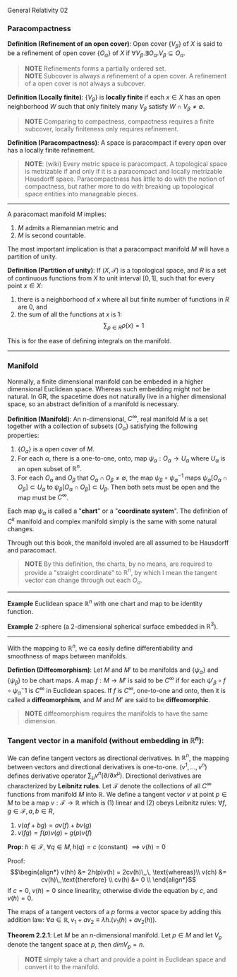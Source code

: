 General Relativity 02

### Paracompactness

**Definition (Refinement of an open cover)**: Open cover $\{V_\beta\}$ of $X$ is said to be a refinement of open cover $\{O_\alpha\}$ of $X$ if $\forall V_\beta. \exists O_\alpha. V_\beta \subseteq O_\alpha$.

> **NOTE** Refinements forms a partially ordered set. <br/>
> **NOTE** Subcover is always a refinement of a open cover. A refinement of a open cover is not always a subcover.

**Definition (Locally finite)**: $\{V_\beta\}$ is **locally finite** if each $x \in X$ has an open neighborhood $W$ such that only finitely many $V_\beta$ satisfy $W \cap V_\beta \neq \emptyset$.

> **NOTE** Comparing to compactness, compactness requires a finite subcover, locally finiteness only requires refinement.

**Definition (Paracompactness)**: A space is paracompact if every open over has a locally finite refinement.

> **NOTE**: (wiki) Every metric space is paracompact. A topological space is metrizable if and only if it is a paracompact and locally metrizable Hausdorff space. Paracompactness has little to do with the notion of compactness, but rather more to do with breaking up topological space entities into manageable pieces.

---

A paracomact manifold $M$ implies:

1. $M$ admits a Riemannian metric and
2. $M$ is second countable.

The most important implication is that a paracompact manifold $M$ will have a partition of unity.

**Definition (Partition of unity)**: If $(X, \mathcal T)$ is a topological space, and $R$ is a set of continuous functions from $X$ to unit interval $[0, 1]$, such that for every point $x \in X$:

1. there is a neighborhood of $x$ where all but finite number of functions in $R$ are $0$, and
2. the sum of all the functions at $x$ is $1$:
$$
\sum_{\rho\in R}\rho(x) = 1
$$

This is for the ease of defining integrals on the manifold.

---

### Manifold

Normally, a finite dimensional manifold can be embeded in a higher dimensional Euclidean space. Whereas such embedding might not be natural. In GR, the spacetime does not naturally live in a higher dimensional space, so an abstract definition of a manifold is necessary.

**Definition (Manifold)**: An n-dimensional, $C^\infty$, real manifold $M$ is a set together with a collection of subsets $\{O_\alpha\}$ satisfying the following properties:

1. $\{O_\alpha\}$ is a open cover of $M$.
2. For each $\alpha$, there is a one-to-one, onto, map $\psi_\alpha: O_\alpha \to U_\alpha$ where $U_\alpha$ is an open subset of $\mathbb R^n$.
3. For each $O_\alpha$ and $O_\beta$ that $O_\alpha \cap O_\beta \neq \emptyset$, the map $\psi_\beta \circ \psi_\alpha^{-1}$ maps $\psi_\alpha[O_\alpha \cap O_\beta] \subset U_\alpha$ to $\psi_\beta[O_\alpha \cap O_\beta] \subset U_\beta$. Then both sets must be open and the map must be $C^\infty$.

Each map $\psi_\alpha$ is called a "**chart**" or a "**coordinate system**". The definition of $C^k$ manifold and complex manifold simply is the same with some natural changes.

Through out this book, the manifold involed are all assumed to be Hausdorff and paracomact.

> **NOTE** By this definition, the charts, by no means, are required to provide a "straight coordinate" to $\mathbb R^n$, by which I mean the tangent vector can change through out each $O_\alpha$.

---

**Example** Euclidean space $\mathbb R^n$ with one chart and map to be identity function.

**Example** 2-sphere (a 2-dimensional spherical surface embedded in $\mathbb R^3$).

---

With the mapping to $\mathbb R^n$, we ca easily define differentiability and smoothness of maps between manifolds.

**Defintion (Diffeomorphism)**: Let $M$ and $M'$ to be manifolds and $\{\psi_\alpha\}$ and $\{\psi_\beta\}$ to be chart maps. A map $f:M\to M'$ is said to be $C^\infty$ if for each $\psi'_\beta \circ f \circ \psi_\alpha^-1$ is $C^\infty$ in Euclidean spaces. If $f$ is $C^\infty$, one-to-one and onto, then it is called a **diffeomorphism**, and $M$ and $M'$ are said to be **diffeomorphic**.

> **NOTE** diffeomorphism requires the manifolds to have the same dimension.

### Tangent vector in a manifold (without embedding in $\mathbb R^n$):

We can define tangent vectors as directional derivatives. In $\mathbb R^n$, the mapping between vectors and directional derivatives is one-to-one. $(v^1,...,v^n)$ defines derivative operator $\sum_\mu v^n(\partial/\partial x^\mu)$. Directional derivatives are characterized by **Leibnitz rules**. Let $\mathcal F$ denote the collections of all $C^\infty$ functions from manifold $M$ into $\mathbb R$. We define a tangent vector $v$ at point $p \in M$ to be a map $v: \mathcal F \to \mathbb R$ which is (1) linear and (2) obeys Leibnitz rules: $\forall f,g \in \mathcal F, a, b \in R,$

1. $v(af+bg)=av(f) + bv(g)$
2. $v(fg) = f(p)v(g) + g(p)v(f)$

**Prop**: $h\in\mathcal F,\ \forall q \in M, h(q) = c \text{ (constant) } \implies v(h) = 0$

Proof:
$$\begin{align*}
v(hh) &= 2h(p)v(h) = 2cv(h)\,,\, \text{whereas}\\
v(ch) &= cv(h)\,,\text{therefore} \\
cv(h) &= 0 \\
\end{align*}$$
If $c = 0$, $v(h) = 0$ since linearlity, otherwise divide the equation by $c$, and $v(h) = 0$.

The maps of a tangent vectors of a $p$ forms a vector space by adding this addition law: $\forall a \in \mathbb R, v_1 + av_2 \equiv \lambda h.(v_1(h) + av_2(h))$.

**Theorem 2.2.1**: Let $M$ be an $n$-dimensional manifold. Let $p\in M$ and let $V_p$ denote the tangent space at $p$, then $dim V_p = n$.

> **NOTE** simply take a chart and provide a point in Euclidean space and convert it to the manifold.